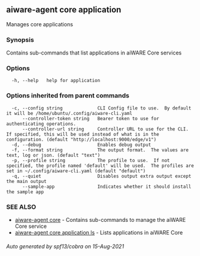 ## aiware-agent core application

Manages core applications

### Synopsis

Contains sub-commands that list applications in aiWARE Core services

### Options

```
  -h, --help   help for application
```

### Options inherited from parent commands

```
  -c, --config string             CLI Config file to use.  By default it will be /home/ubuntu/.config/aiware-cli.yaml
      --controller-token string   Bearer token to use for authenticating operations.
      --controller-url string     Controller URL to use for the CLI.  If specified, this will be used instead of what is in the configuration. (default "http://localhost:9000/edge/v1")
  -d, --debug                     Enables debug output
  -f, --format string             The output format.  The values are text, log or json. (default "text")
  -p, --profile string            The profile to use.  If not specified, the profile named 'default' will be used.  The profiles are set in ~/.config/aiware-cli.yaml (default "default")
  -q, --quiet                     Disables output extra output except the main output
      --sample-app                Indicates whether it should install the sample app
```

### SEE ALSO

* [aiware-agent core](/cli/aiware-agent_core.md)	 - Contains sub-commands to manage the aiWARE Core service
* [aiware-agent core application ls](/cli/aiware-agent_core_application_ls.md)	 - Lists applications in aiWARE Core

###### Auto generated by spf13/cobra on 15-Aug-2021

